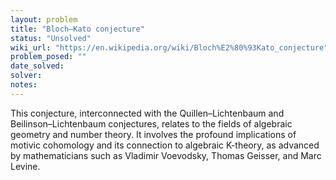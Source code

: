 ```yaml
---
layout: problem
title: "Bloch–Kato conjecture"
status: "Unsolved"
wiki_url: "https://en.wikipedia.org/wiki/Bloch%E2%80%93Kato_conjecture"
problem_posed: ""
date_solved:
solver:
notes:
---
```

This conjecture, interconnected with the Quillen–Lichtenbaum and Beilinson–Lichtenbaum conjectures, relates to the fields of algebraic geometry and number theory. It involves the profound implications of motivic cohomology and its connection to algebraic K-theory, as advanced by mathematicians such as Vladimir Voevodsky, Thomas Geisser, and Marc Levine.